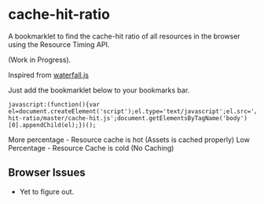 # cache-hit-ratio
A bookmarklet to find the cache-hit ratio of all resources in the browser using the Resource Timing API. 

(Work in Progress).

Inspired from [waterfall.js](https://github.com/andydavies/waterfall)

Just add the bookmarklet below to your bookmarks bar.

```
javascript:(function(){var el=document.createElement('script');el.type='text/javascript';el.src='//raw.githubusercontent.com/vigneshshanmugam/cache-hit-ratio/master/cache-hit.js';document.getElementsByTagName('body')[0].appendChild(el);})();
```


More percentage - Resource cache is hot (Assets is cached properly)
Low Percentage - Resource Cache is cold (No Caching)

## Browser Issues

- Yet to figure out. 


